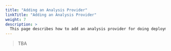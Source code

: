 ```yaml
---
title: "Adding an Analysis Provider"
linkTitle: "Adding an Analysis Provider"
weight: 7
description: >
  This page describes how to add an analysis provider for doing deployment analysis.
---
```


> TBA
